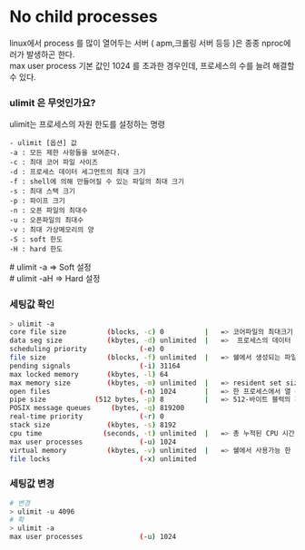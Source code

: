 # No child processes

linux에서 process 를 많이 열어두는 서버 ( apm,크롤링 서버 등등 )은 종종 nproc에러가 발생하곤 한다.\
max user process 기본 값인 1024 를 초과한 경우인데, 프로세스의 수를 늘려 해결할 수 있다.

### ulimit 은 무엇인가요?

ulimit는 프로세스의 자원 한도를 설정하는 명령

```
- ulimit [옵션] 값
-a : 모든 제한 사항들을 보여준다.
-c : 최대 코어 파일 사이즈
-d : 프로세스 데이터 세그먼트의 최대 크기
-f : shell에 의해 만들어질 수 있는 파일의 최대 크기
-s : 최대 스택 크기
-p : 파이프 크기
-n : 오픈 파일의 최대수
-u : 오픈파일의 최대수
-v : 최대 가상메모리의 양
-S : soft 한도
-H : hard 한도
```

\# ulimit -a         => Soft 설정\
\# ulimit -aH        =>  Hard 설정

### 세팅값 확인

```bash
> ulimit -a
core file size          (blocks, -c) 0          |   => 코어파일의 최대크기
data seg size           (kbytes, -d) unlimited  |   =>  프로세스의 데이터 세그먼트 최대크기
scheduling priority             (-e) 0
file size               (blocks, -f) unlimited  |   => 쉘에서 생성되는 파일일 최대크기
pending signals                 (-i) 31164
max locked memory       (kbytes, -l) 64
max memory size         (kbytes, -m) unlimited  |   => resident set size의 최대 크기(메모리 최대크기)
open files                      (-n) 1024       |   => 한 프로세스에서 열 수 있는 open file descriptor의 최대 숫자
pipe size            (512 bytes, -p) 8          |   => 512-바이트 블럭의 파이프 크기
POSIX message queues     (bytes, -q) 819200
real-time priority              (-r) 0
stack size              (kbytes, -s) 8192
cpu time               (seconds, -t) unlimited  |   => 총 누적된 CPU 시간(초)
max user processes              (-u) 1024
virtual memory          (kbytes, -v) unlimited  |   => 쉘에서 사용가능 한 가상 메모리의 최대 용량
file locks                      (-x) unlimited

```

### 세팅값 변경

```bash
# 변경
> ulimit -u 4096
# 확
> ulimit -a
max user processes              (-u) 1024
```
